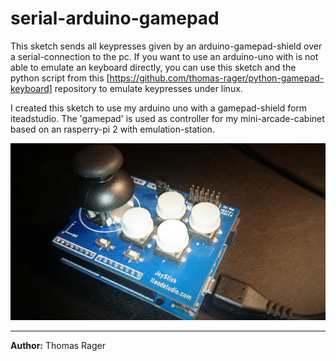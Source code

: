 # serial-arduino-gamepad
This sketch sends all keypresses given by an arduino-gamepad-shield over a serial-connection to the pc.
If you want to use an arduino-uno with is not able to emulate an keyboard directly, you can use this sketch and
the python script from this [https://github.com/thomas-rager/python-gamepad-keyboard] repository to emulate keypresses under linux.

I created this sketch to use my arduino uno with a gamepad-shield form iteadstudio. The 'gamepad' is used as
controller for my mini-arcade-cabinet based on an rasperry-pi 2 with emulation-station.

![Arduino-Gamepad-Shield](shield.jpg)

---

**Author:** Thomas Rager
